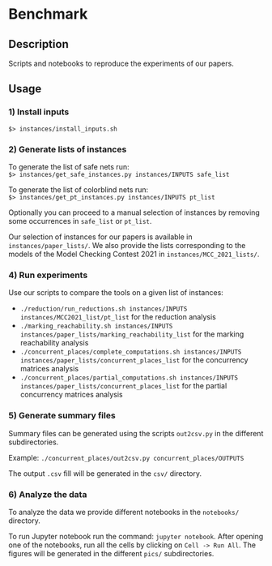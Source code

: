 # Benchmark

## Description

Scripts and notebooks to reproduce the experiments of our papers.

## Usage

### 1) Install inputs

```$> instances/install_inputs.sh```

### 2) Generate lists of instances

To generate the list of safe nets run:  
```$> instances/get_safe_instances.py instances/INPUTS safe_list```

To generate the list of colorblind nets run:  
```$> instances/get_pt_instances.py instances/INPUTS pt_list```

Optionally you can proceed to a manual selection of instances by removing some occurrences in `safe_list` or `pt_list`.  

Our selection of instances for our papers is available in `instances/paper_lists/`. We also provide the lists corresponding to the models of the Model Checking Contest 2021 in `instances/MCC_2021_lists/`.

### 4) Run experiments

Use our scripts to compare the tools on a given list of instances:
- `./reduction/run_reductions.sh instances/INPUTS instances/MCC2021_list/pt_list` for the reduction analysis
- `./marking_reachability.sh instances/INPUTS instances/paper_lists/marking_reachability_list` for the marking reachability analysis
- `./concurrent_places/complete_computations.sh instances/INPUTS instances/paper_lists/concurrent_places_list` for the concurrency matrices analysis
- `./concurrent_places/partial_computations.sh instances/INPUTS instances/paper_lists/concurrent_places_list` for the partial concurrency matrices analysis

### 5) Generate summary files

Summary files can be generated using the scripts `out2csv.py` in the different subdirectories.  

Example: `./concurrent_places/out2csv.py concurrent_places/OUTPUTS`

The output `.csv` fill will be generated in the `csv/` directory.

### 6) Analyze the data

To analyze the data we provide different notebooks in the `notebooks/` directory.

To run Jupyter notebook run the command: `jupyter notebook`. After opening one of the notebooks, run all the cells by clicking on `Cell -> Run All`. The figures will be generated in the different `pics/` subdirectories.